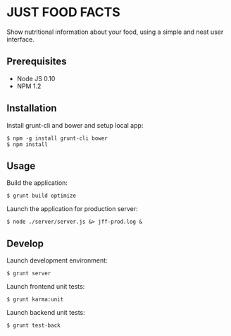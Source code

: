 # JUST FOOD FACTS

Show nutritional information about your food, using a simple and neat user interface.

## Prerequisites

- Node JS 0.10
- NPM 1.2

## Installation

Install grunt-cli and bower and setup local app:

	$ npm -g install grunt-cli bower
	$ npm install

## Usage

Build the application:

	$ grunt build optimize

Launch the application for production server:

	$ node ./server/server.js &> jff-prod.log &

## Develop

Launch development environment:

	$ grunt server

Launch frontend unit tests:

	$ grunt karma:unit

Launch backend unit tests:

	$ grunt test-back
